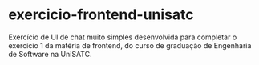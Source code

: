 # exercicio-frontend-unisatc

Exercício de UI de chat muito simples desenvolvida para completar o exercício 1 da matéria de frontend, do curso de graduação de Engenharia de Software na UniSATC.

